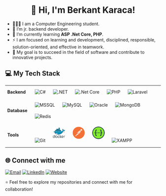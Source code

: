 <!--
**berkantkaraca/berkantkaraca** is a ✨ _special_ ✨ repository because its `README.md` (this file) appears on your GitHub profile.

Here are some ideas to get you started:

- 🔭 I’m currently working on ...
- 🌱 I’m currently learning ...
- 👯 I’m looking to collaborate on ...
- 🤔 I’m looking for help with ...
- 💬 Ask me about ...
- 📫 How to reach me: ...
- 😄 Pronouns: ...
- ⚡ Fun fact: ...
-->
<h1 align="center">👋 Hi, I'm Berkant Karaca!</h1>

- 👨🏻‍💻 I am a  Computer Engineering student. 
- 🔭 I’m jr. backend developer.
- 🌱 I’m currently learning **ASP .Net Core, PHP**.
- ⚡ I am focused on learning and development, disciplined, responsible, solution-oriented, and effective in teamwork. 
- 🎯 My goal is to succeed in the field of software and contribute to innovative projects.

## 💻 My Tech Stack
<table >
  <tr>
    <td><strong>Backend</strong></td>
    <td>
      <img style="margin: 10px" src="https://profilinator.rishav.dev/skills-assets/csharp-original.svg" alt="C#" height="40" />
      <img style="margin: 10px" src="https://profilinator.rishav.dev/skills-assets/dot-net-original-wordmark.svg" alt=".NET" height="40" />
      <img style="margin: 10px" src="https://profilinator.rishav.dev/skills-assets/dotnetcore.png" alt=".Net Core" height="40" />
      <img style="margin: 10px" src="https://profilinator.rishav.dev/skills-assets/php-original.svg" alt="PHP" height="40" />
      <img style="margin: 10px" src="https://profilinator.rishav.dev/skills-assets/laravel-plain-wordmark.svg" alt="Laravel" height="40" />
   <!--   <img style="margin: 10px" src="https://profilinator.rishav.dev/skills-assets/rabbitmq-icon.svg" alt="RabbitMQ" height="50" /> -->
    </td>
  </tr>
  <tr>
    <td><strong>Database</strong></td>
    <td>
      <img style="margin: 10px" src="https://www.svgrepo.com/show/303229/microsoft-sql-server-logo.svg" alt="MSSQL" height="40" />
      <img style="margin: 10px" src="https://profilinator.rishav.dev/skills-assets/mysql-original-wordmark.svg" alt="MySQL" height="40" />
      <img style="margin: 10px" src="https://profilinator.rishav.dev/skills-assets/oracle-original.svg" alt="Oracle" height="40" />
      <img style="margin: 10px" src="https://profilinator.rishav.dev/skills-assets/mongodb-original-wordmark.svg" alt="MongoDB" height="40" />
      <img style="margin: 10px" src="https://profilinator.rishav.dev/skills-assets/redis-original-wordmark.svg" alt="Redis" height="40" /> 
     <!-- <img style="margin: 10px" src="https://profilinator.rishav.dev/skills-assets/postgresql-original-wordmark.svg" alt="PostgreSQL" height="50" /> -->
    </td>
  </tr>
  <tr>
    <td><strong>Tools</strong></td>
    <td>
      <img style="margin: 10px" src="https://www.vectorlogo.zone/logos/git-scm/git-scm-icon.svg" alt="Git" height="40" />
      <img style="margin: 10px" src="https://raw.githubusercontent.com/devicons/devicon/master/icons/docker/docker-original-wordmark.svg" alt="Docker" height="40" />
      <img style="margin: 10px" src="https://raw.githubusercontent.com/devicons/devicon/master/icons/postman/postman-original.svg" alt="Postman" height="40" />
      <img style="margin: 10px" src="https://raw.githubusercontent.com/devicons/devicon/master/icons/swagger/swagger-original.svg" alt="Swagger" height="40" />
      <img style="margin: 10px" src="https://profilinator.rishav.dev/skills-assets/xampp.png" alt="XAMPP" height="40" />
     <!--  <img style="margin: 10px" src="https://profilinator.rishav.dev/skills-assets/photoshop-plain.svg" alt="Photoshop" height="40" />-->
    </td>
  </tr>
</table>

## 🌐 Connect with me
[![Email](https://img.shields.io/badge/Email-red?style=for-the-badge&logo=gmail&logoColor=white)](mailto:berkantkaracatr@gmail.com)
[![LinkedIn](https://img.shields.io/badge/LinkedIn-blue?style=for-the-badge&logo=linkedin&logoColor=white)](https://www.linkedin.com/in/berkantkaraca/)
[![Website](https://img.shields.io/badge/Website-berkantkaraca.com.tr-blue?style=for-the-badge&logo=google-chrome&logoColor=white)](https://berkantkaraca.com.tr)

⭐️ Feel free to explore my repositories and connect with me for collaboration!
